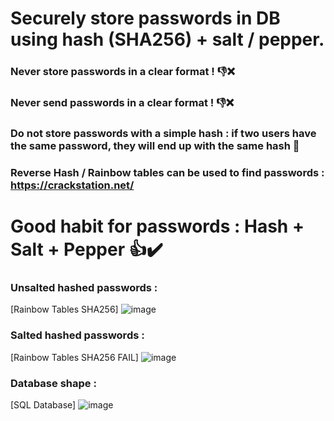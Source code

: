 # Securely store passwords in DB using hash (SHA256) + salt / pepper.

### Never store passwords in a clear format ! 👎❌

### Never send passwords in a clear format ! 👎❌

### Do not store passwords with a simple hash : if two users have the same password, they will end up with the same hash 🚱

### Reverse Hash / Rainbow tables can be used to find passwords : https://crackstation.net/

# Good habit for passwords : Hash + Salt + Pepper 👍✔️

### Unsalted hashed passwords :
[Rainbow Tables SHA256] ![image](https://user-images.githubusercontent.com/64968597/113207408-7c06b300-9268-11eb-8c28-f8f904fd9b9d.JPG)

### Salted hashed passwords :
[Rainbow Tables SHA256 FAIL] ![image](https://user-images.githubusercontent.com/64968597/113208787-1ddacf80-926a-11eb-9957-7087c8d0773a.JPG)

### Database shape : 
[SQL Database] ![image](https://user-images.githubusercontent.com/64968597/113208893-44006f80-926a-11eb-9c5d-15fb6c230ee0.JPG)

